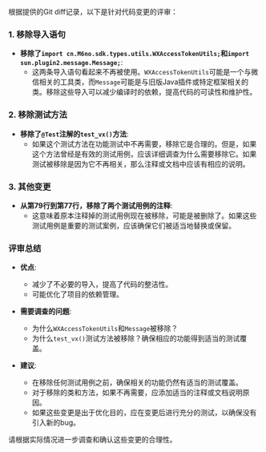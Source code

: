 根据提供的Git diff记录，以下是针对代码变更的评审：

### 1. 移除导入语句
- **移除了`import cn.M6no.sdk.types.utils.WXAccessTokenUtils;`和`import sun.plugin2.message.Message;`**: 
  - 这两条导入语句看起来不再被使用。`WXAccessTokenUtils`可能是一个与微信相关的工具类，而`Message`可能是与旧版Java插件或特定框架相关的类。移除这些导入可以减少编译时的依赖，提高代码的可读性和维护性。

### 2. 移除测试方法
- **移除了`@Test`注解的`test_vx()`方法**:
  - 如果这个测试方法在功能测试中不再需要，移除它是合理的。但是，如果这个方法曾经是有效的测试用例，应该详细调查为什么需要移除它。如果测试被移除是因为它不再相关，那么注释或文档中应该有相应的说明。

### 3. 其他变更
- **从第79行到第77行，移除了两个测试用例的注释**:
  - 这意味着原本注释掉的测试用例现在被移除，可能是被删除了。如果这些测试用例是重要的测试案例，应该确保它们被适当地替换或保留。

### 评审总结
- **优点**:
  - 减少了不必要的导入，提高了代码的整洁性。
  - 可能优化了项目的依赖管理。

- **需要调查的问题**:
  - 为什么`WXAccessTokenUtils`和`Message`被移除？
  - 为什么`test_vx()`测试方法被移除？确保相应的功能得到适当的测试覆盖。

- **建议**:
  - 在移除任何测试用例之前，确保相关的功能仍然有适当的测试覆盖。
  - 对于移除的类和方法，如果不再需要，应添加适当的注释或文档说明原因。
  - 如果这些变更是出于优化目的，应在变更后进行充分的测试，以确保没有引入新的bug。

请根据实际情况进一步调查和确认这些变更的合理性。